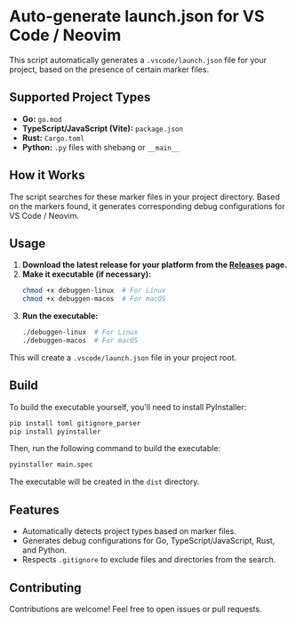 # Auto-generate launch.json for VS Code / Neovim

This script automatically generates a `.vscode/launch.json` file for your project, based on the presence of certain marker files.

## Supported Project Types

- **Go:** `go.mod`
- **TypeScript/JavaScript (Vite):** `package.json`
- **Rust:** `Cargo.toml`
- **Python:** `.py` files with shebang or `__main__`

## How it Works

The script searches for these marker files in your project directory. Based on the markers found, it generates corresponding debug configurations for VS Code / Neovim.

## Usage

1.  **Download the latest release for your platform from the [Releases](https://github.com/midoBB/DebugGen/releases) page.**
2.  **Make it executable (if necessary):**
    ```bash
    chmod +x debuggen-linux  # For Linux
    chmod +x debuggen-macos  # For macOS
    ```
3.  **Run the executable:**
    ```bash
    ./debuggen-linux  # For Linux
    ./debuggen-macos  # For macOS
    ```

This will create a `.vscode/launch.json` file in your project root.

## Build

To build the executable yourself, you'll need to install PyInstaller:

```bash
pip install toml gitignore_parser
pip install pyinstaller
```

Then, run the following command to build the executable:

```bash
pyinstaller main.spec
```

The executable will be created in the `dist` directory.

## Features

-   Automatically detects project types based on marker files.
-   Generates debug configurations for Go, TypeScript/JavaScript, Rust, and Python.
-   Respects `.gitignore` to exclude files and directories from the search.

## Contributing

Contributions are welcome! Feel free to open issues or pull requests.
